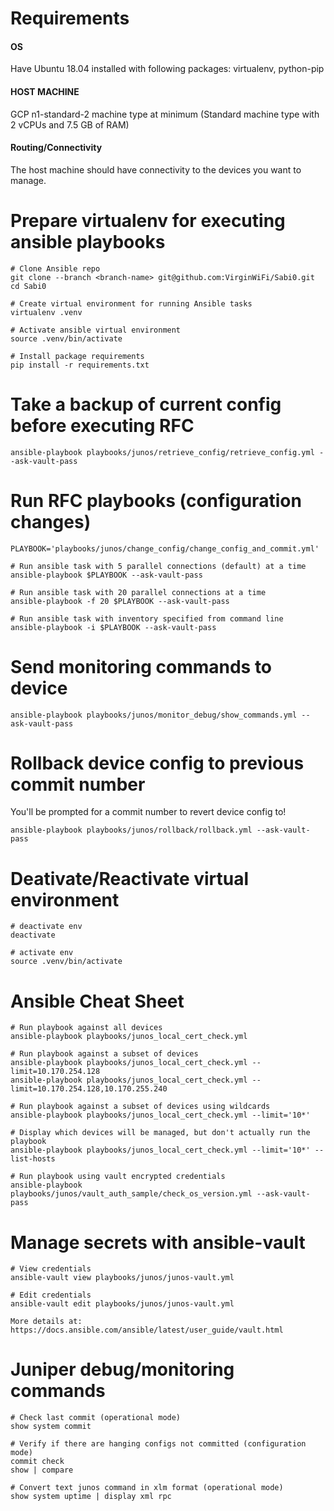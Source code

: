 # Requirements

#### OS
Have Ubuntu 18.04 installed with following packages: virtualenv, python-pip

#### HOST MACHINE
GCP n1-standard-2 machine type at minimum (Standard machine type with 2 vCPUs and 7.5 GB of RAM)

#### Routing/Connectivity
The host machine should have connectivity to the devices you want to manage. 

# Prepare virtualenv for executing ansible playbooks
```
# Clone Ansible repo
git clone --branch <branch-name> git@github.com:VirginWiFi/Sabi0.git
cd Sabi0

# Create virtual environment for running Ansible tasks
virtualenv .venv

# Activate ansible virtual environment
source .venv/bin/activate

# Install package requirements
pip install -r requirements.txt
```

# Take a backup of current config before executing RFC
```
ansible-playbook playbooks/junos/retrieve_config/retrieve_config.yml --ask-vault-pass
```

# Run RFC playbooks (configuration changes)

```
PLAYBOOK='playbooks/junos/change_config/change_config_and_commit.yml'

# Run ansible task with 5 parallel connections (default) at a time
ansible-playbook $PLAYBOOK --ask-vault-pass

# Run ansible task with 20 parallel connections at a time
ansible-playbook -f 20 $PLAYBOOK --ask-vault-pass

# Run ansible task with inventory specified from command line
ansible-playbook -i $PLAYBOOK --ask-vault-pass
```

# Send monitoring commands to device
```
ansible-playbook playbooks/junos/monitor_debug/show_commands.yml --ask-vault-pass
```

# Rollback device config to previous commit number
You'll be prompted for a commit number to revert device config to!
```
ansible-playbook playbooks/junos/rollback/rollback.yml --ask-vault-pass
```

# Deativate/Reactivate virtual environment
```
# deactivate env
deactivate

# activate env
source .venv/bin/activate
```

# Ansible Cheat Sheet
```
# Run playbook against all devices
ansible-playbook playbooks/junos_local_cert_check.yml

# Run playbook against a subset of devices
ansible-playbook playbooks/junos_local_cert_check.yml --limit=10.170.254.128
ansible-playbook playbooks/junos_local_cert_check.yml --limit=10.170.254.128,10.170.255.240

# Run playbook against a subset of devices using wildcards
ansible-playbook playbooks/junos_local_cert_check.yml --limit='10*'

# Display which devices will be managed, but don't actually run the playbook
ansible-playbook playbooks/junos_local_cert_check.yml --limit='10*' --list-hosts

# Run playbook using vault encrypted credentials
ansible-playbook playbooks/junos/vault_auth_sample/check_os_version.yml --ask-vault-pass

```

# Manage secrets with ansible-vault
```
# View credentials
ansible-vault view playbooks/junos/junos-vault.yml

# Edit credentials
ansible-vault edit playbooks/junos/junos-vault.yml

More details at:
https://docs.ansible.com/ansible/latest/user_guide/vault.html
```

# Juniper debug/monitoring commands
```
# Check last commit (operational mode)
show system commit

# Verify if there are hanging configs not committed (configuration mode)
commit check
show | compare

# Convert text junos command in xlm format (operational mode)
show system uptime | display xml rpc
```